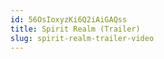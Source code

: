 ```yaml
---
id: 56OsIoxyzKi6Q2iAiGAQss
title: Spirit Realm (Trailer)
slug: spirit-realm-trailer-video
---
```



